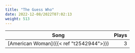 ```yaml
---
title: "The Guess Who"
date: 2022-12-08/2022T07:02:13
weight: 513
---
```




 Song | Plays 
----- | -----:
[American Woman]({{< ref "t2542944">}}) | 3
